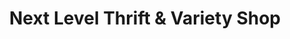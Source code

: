 ---
title: "Next Level Thrift & Variety Shop"
url: /douglasville/next-level-thrift-and-variety-shop/
shop: charity
---